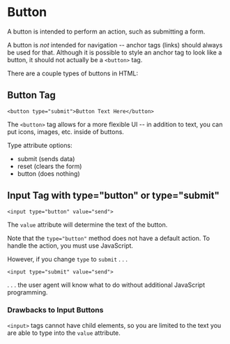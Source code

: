 # Button

A button is intended to perform an action, such as submitting a form.

A button is *not* intended for navigation -- anchor tags (links) should always be used for that.  Although it is possible to style an anchor tag to look like a button, it should not actually be a `<button>` tag.

There are a couple types of buttons in HTML:


## Button Tag

`<button type="submit">Button Text Here</button>`

The `<button>` tag allows for a more flexible UI -- in addition to text, you can put icons, images, etc. inside of buttons.

Type attribute options:

- submit (sends data)
- reset (clears the form)
- button (does nothing)


## Input Tag with type="button" or type="submit"

`<input type="button" value="send">`

The `value` attribute will determine the text of the button.

Note that the `type="button"` method does not have a default action.  To handle the action, you must use JavaScript.

However, if you change `type` to `submit` . . .

`<input type="submit" value="send">`

. . . the user agent will know what to do without additional JavaScript programming.

### Drawbacks to Input Buttons

`<input>` tags cannot have child elements, so you are limited to the text you are able to type into the `value` attribute.